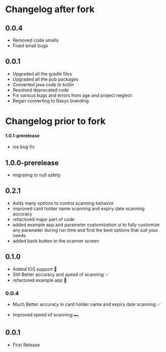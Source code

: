 # Changelog after fork

## 0.0.4

- Removed code smells
- Fixed small bugs

## 0.0.1

- Upgraded all the gradle files
- Upgraded all the pub packages
- Converted java code to kotlin
- Resolved deprecated code
- Fix various bugs and errors from age and project neglect
- Began converting to Basys branding

# Changelog prior to fork

#### 1.0.1-prerelease

- ios bug fix

## 1.0.0-prerelease

- migrating to null safety

## 0.2.1

- Adds many options to control scanning behavior
- improved card holder name scanning and expiry date scanning accuracy
- refactored major part of code
- added example app and parameter customization ui to fully customize any parameter during run time and find the best options that suit your needs
- added back button to the scanner screen

## 0.1.0

- Added IOS support 🥳
- Still Better accuracy and speed of scanning ✅
- refactored example app 📖

### 0.0.4

- Much Better accuracy in card holder name and expiry date scanning ✅

* Improved speed of scanning 🏎

## 0.0.1

- First Release
